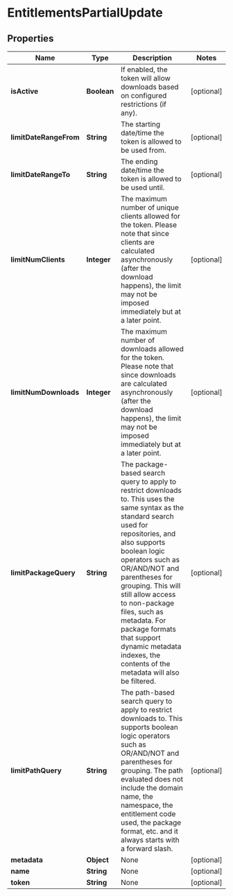 
# EntitlementsPartialUpdate

## Properties
Name | Type | Description | Notes
------------ | ------------- | ------------- | -------------
**isActive** | **Boolean** | If enabled, the token will allow downloads based on configured restrictions (if any). |  [optional]
**limitDateRangeFrom** | **String** | The starting date/time the token is allowed to be used from. |  [optional]
**limitDateRangeTo** | **String** | The ending date/time the token is allowed to be used until. |  [optional]
**limitNumClients** | **Integer** | The maximum number of unique clients allowed for the token. Please note that since clients are calculated asynchronously (after the download happens), the limit may not be imposed immediately but at a later point. |  [optional]
**limitNumDownloads** | **Integer** | The maximum number of downloads allowed for the token. Please note that since downloads are calculated asynchronously (after the download happens), the limit may not be imposed immediately but at a later point. |  [optional]
**limitPackageQuery** | **String** | The package-based search query to apply to restrict downloads to. This uses the same syntax as the standard search used for repositories, and also supports boolean logic operators such as OR/AND/NOT and parentheses for grouping. This will still allow access to non-package files, such as metadata. For package formats that support dynamic metadata indexes, the contents of the metadata will also be filtered. |  [optional]
**limitPathQuery** | **String** | The path-based search query to apply to restrict downloads to. This supports boolean logic operators such as OR/AND/NOT and parentheses for grouping. The path evaluated does not include the domain name, the namespace, the entitlement code used, the package format, etc. and it always starts with a forward slash. |  [optional]
**metadata** | **Object** | None |  [optional]
**name** | **String** | None |  [optional]
**token** | **String** | None |  [optional]



